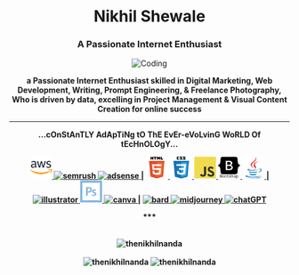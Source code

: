 <div align="center">

# Nikhil Shewale
### A Passionate Internet Enthusiast

<img alt="Coding" width="400" src="https://i.pinimg.com/originals/66/83/3e/66833e07d6fb9eb5d724e47d0c814285.gif"> 

</div>

<p align="center">
  <strong>
a Passionate Internet Enthusiast skilled in Digital Marketing, Web Development, Writing, Prompt Engineering, & Freelance Photography, Who is driven by data, excelling in Project Management & Visual Content Creation for online success
</p>

<hr>

<div align="center">

...cOnStAnTLY AdApTiNg tO ThE EvEr-eVoLvinG WoRLD Of tEcHnOLOgY...

<p>
  <a href="https://aws.amazon.com" target="_blank" rel="noreferrer">
    <img src="https://raw.githubusercontent.com/devicons/devicon/master/icons/amazonwebservices/amazonwebservices-original-wordmark.svg" alt="aws" width="40" height="40"/>
  </a>
  <a href="https://www.semrush.com/" target="_blank" rel="noreferrer">
    <img src="https://s3-eu-west-1.amazonaws.com/tpd/logos/5489719400006400057c165c/0x0.png" alt="semrush" width="40" height="40"/>
   </a>
  <a href="https://adsense.google.com/start/" target="_blank" rel="noreferrer">
    <img src="https://logowik.com/content/uploads/images/google-ads2666.jpg" alt="adsense" width="40" height="40"/>
   </a>
  <b>|</b>
  <a href="https://www.w3.org/html/" target="_blank" rel="noreferrer">
    <img src="https://raw.githubusercontent.com/devicons/devicon/master/icons/html5/html5-original-wordmark.svg" alt="html5" width="40" height="40"/>
  </a>
  <a href="https://www.w3schools.com/css/" target="_blank" rel="noreferrer">
    <img src="https://raw.githubusercontent.com/devicons/devicon/master/icons/css3/css3-original-wordmark.svg" alt="css3" width="40" height="40"/>
  </a>
  <a href="https://developer.mozilla.org/en-US/docs/Web/JavaScript" target="_blank" rel="noreferrer">
    <img src="https://raw.githubusercontent.com/devicons/devicon/master/icons/javascript/javascript-original.svg" alt="javascript" width="40" height="40"/>
  </a>
  <a href="https://getbootstrap.com" target="_blank" rel="noreferrer">
    <img src="https://raw.githubusercontent.com/devicons/devicon/master/icons/bootstrap/bootstrap-plain-wordmark.svg" alt="bootstrap" width="40" height="40"/>
  </a>
  <a href="https://www.java.com" target="_blank" rel="noreferrer">
    <img src="https://raw.githubusercontent.com/devicons/devicon/master/icons/java/java-original.svg" alt="java" width="40" height="40"/>
  </a>
  <b>|</b>
  <a href="https://www.adobe.com/in/products/illustrator.html" target="_blank" rel="noreferrer">
    <img src="https://www.vectorlogo.zone/logos/adobe_illustrator/adobe_illustrator-icon.svg" alt="illustrator" width="40" height="40"/>
  </a>
  <a href="https://www.photoshop.com/en" target="_blank" rel="noreferrer">
    <img src="https://raw.githubusercontent.com/devicons/devicon/master/icons/photoshop/photoshop-line.svg" alt="photoshop" width="40" height="40"/>
  </a>
  <a href="https://www.canva.com" target="_blank" rel="noreferrer">
     <img src="https://logos-download.com/wp-content/uploads/2019/07/Canva_Logo.png" alt="canva" width="40" height="40"/>
   </a>
   <b>|</b>
  <a href="https://bard.google.com/" target="_blank" rel="noreferrer">
    <img src="https://magoven.io/wp-content/uploads/2023/05/Google-Bard-Logo.png" alt="bard" width="40" height="40"/>
  </a>
  <a href="https://www.midjourney.com" target="_blank" rel="noreferrer">
     <img src="https://upload.wikimedia.org/wikipedia/commons/e/e6/Midjourney_Emblem.png" alt="midjourney" width="40" height="40"/>
   </a>
   <a href="https://chat.openai.com/" target="_blank" rel="noreferrer">
     <img src="https://upload.wikimedia.org/wikipedia/commons/thumb/0/04/ChatGPT_logo.svg/800px-ChatGPT_logo.svg.png" alt="chatGPT" width="40" height="40"/>
   </a>
</p>
***
<br>
<br>
</div>

<div align="center">
<p align="center">
  <img src="https://komarev.com/ghpvc/?username=thenikhilnanda&label=Profile%20views&color=0e75b6&style=flat" alt="thenikhilnanda" />
     
</p>

<img align="center" src="https://github-readme-stats.vercel.app/api?username=thenikhilnanda&show_icons=true&locale=en" alt="thenikhilnanda" />
<img align="center" src="https://github-readme-streak-stats.herokuapp.com/?user=thenikhilnanda&" alt="thenikhilnanda" />

</div>
